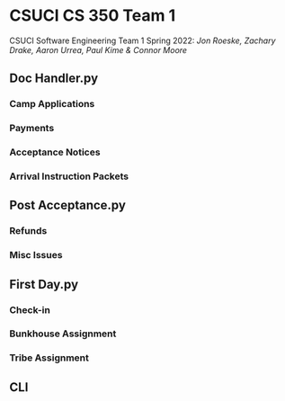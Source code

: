 # CSUCI CS 350 Team 1
CSUCI Software Engineering Team 1 Spring 2022:
*Jon Roeske, Zachary Drake, Aaron Urrea, Paul Kime & Connor Moore*
## Doc Handler.py
### Camp Applications
### Payments
### Acceptance Notices
### Arrival Instruction Packets
## Post Acceptance.py
### Refunds
### Misc Issues
## First Day.py
### Check-in
### Bunkhouse Assignment
### Tribe Assignment
## CLI
